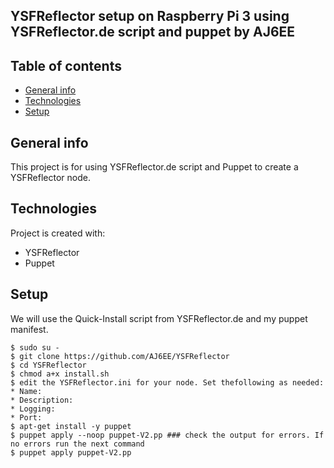 ## YSFReflector setup on Raspberry Pi 3 using YSFReflector.de script and puppet by AJ6EE

## Table of contents
* [General info](#general-info)
* [Technologies](#technologies)
* [Setup](#setup)

## General info
This project is for using YSFReflector.de script and Puppet to create a YSFReflector node.
	
## Technologies
Project is created with:
* YSFReflector
* Puppet

	
## Setup
We will use the Quick-Install script from YSFReflector.de and my puppet manifest.
```
$ sudo su -
$ git clone https://github.com/AJ6EE/YSFReflector
$ cd YSFReflector
$ chmod a+x install.sh
$ edit the YSFReflector.ini for your node. Set thefollowing as needed:
* Name:  
* Description: 
* Logging: 
* Port:
$ apt-get install -y puppet
$ puppet apply --noop puppet-V2.pp ### check the output for errors. If no errors run the next command
$ puppet apply puppet-V2.pp
```

